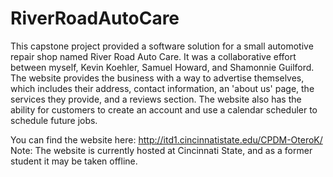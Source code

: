 # RiverRoadAutoCare
This capstone project provided a software solution for a small automotive repair shop named River Road Auto Care. It was a collaborative effort between myself, Kevin Koehler, Samuel Howard, and Shamonnie Guilford. The website provides the business with a way to advertise themselves, which includes their address, contact information, an 'about us' page, the services they provide, and a reviews section. The website also has the ability for customers to create an account and use a calendar scheduler to schedule future jobs.

You can find the website here: http://itd1.cincinnatistate.edu/CPDM-OteroK/ 
Note: The website is currently hosted at Cincinnati State, and as a former student it may be taken offline.

